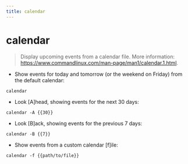 ```yaml
---
title: calendar
---
```

# calendar

> Display upcoming events from a calendar file.
> More information: <https://www.commandlinux.com/man-page/man1/calendar.1.html>.

- Show events for today and tomorrow (or the weekend on Friday) from the default calendar:

`calendar`

- Look [A]head, showing events for the next 30 days:

`calendar -A {{30}}`

- Look [B]ack, showing events for the previous 7 days:

`calendar -B {{7}}`

- Show events from a custom calendar [f]ile:

`calendar -f {{path/to/file}}`
